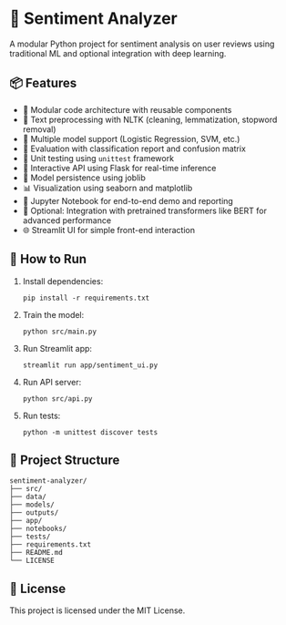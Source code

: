# 🧠 Sentiment Analyzer

A modular Python project for sentiment analysis on user reviews using traditional ML and optional integration with deep learning.

## 📦 Features

- 🔁 Modular code architecture with reusable components
- 🧹 Text preprocessing with NLTK (cleaning, lemmatization, stopword removal)
- 🧠 Multiple model support (Logistic Regression, SVM, etc.)
- 🎯 Evaluation with classification report and confusion matrix
- 🧪 Unit testing using `unittest` framework
- 🚀 Interactive API using Flask for real-time inference
- 💾 Model persistence using joblib
- 📊 Visualization using seaborn and matplotlib
- 🧪 Jupyter Notebook for end-to-end demo and reporting
- 🌟 Optional: Integration with pretrained transformers like BERT for advanced performance
- 🌐 Streamlit UI for simple front-end interaction

## 🚀 How to Run

1. Install dependencies:
   ```
   pip install -r requirements.txt
   ```

2. Train the model:
   ```
   python src/main.py
   ```

3. Run Streamlit app:
   ```
   streamlit run app/sentiment_ui.py
   ```

4. Run API server:
   ```
   python src/api.py
   ```

5. Run tests:
   ```
   python -m unittest discover tests
   ```

## 📁 Project Structure

```
sentiment-analyzer/
├── src/
├── data/
├── models/
├── outputs/
├── app/
├── notebooks/
├── tests/
├── requirements.txt
├── README.md
└── LICENSE
```

## 📄 License

This project is licensed under the MIT License.
